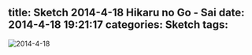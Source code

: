 title: Sketch 2014-4-18 Hikaru no Go - Sai
date: 2014-4-18 19:21:17
categories: Sketch
tags:
---
![2014-4-18](/img/sketches/2014.4.18.JPG)
